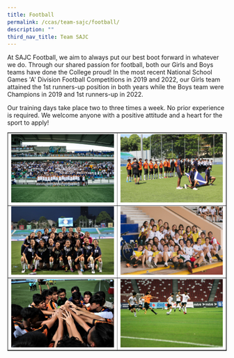 ```yaml
---
title: Football
permalink: /ccas/team-sajc/football/
description: ""
third_nav_title: Team SAJC
---
```

<p>At SAJC Football, we aim to always put our best boot forward in whatever we do. Through our shared passion for football, both our Girls and Boys teams have done the College proud! In the most recent National School Games 'A' Division Football Competitions in 2019 and 2022, our Girls team attained the 1st runners-up position in both years while the Boys team were Champions in 2019 and 1st runners-up in 2022.</p>
<p>Our training days take place two to three times a week. No prior experience is required. We welcome anyone with a positive attitude and a heart for the sport to apply!</p>
<table style="border-collapse: collapse; width: 100%;" border="1">
<tbody>
<tr>
<td style="width: 50%;"><img src="/images/foot1.jpg"></td>
<td style="width: 50%;"><img src="/images/foot2.jpg"></td>
</tr>
<tr>
<td style="width: 50%;"><img src="/images/foot3.jpg"></td>
<td style="width: 50%;"><img src="/images/foot4.jpg"></td>
</tr>
<tr>
<td style="width: 50%;"><img src="/images/foot5.jpg"></td>
<td style="width: 50%;"><img src="/images/foot6.jpg"></td>
</tr>
</tbody>
</table>